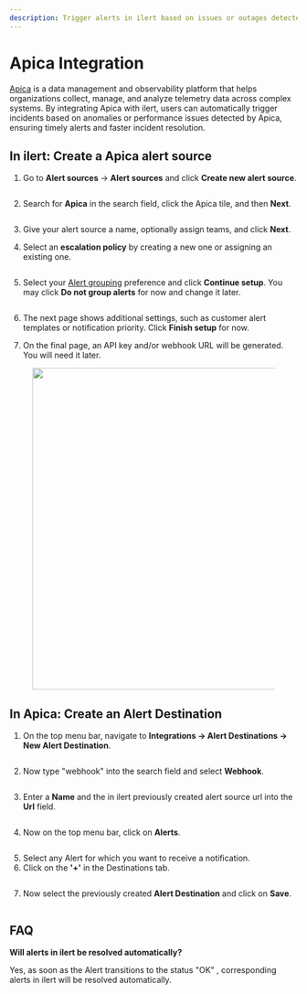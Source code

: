 ```yaml
---
description: Trigger alerts in ilert based on issues or outages detected by Apica
---
```


# Apica Integration

[Apica](https://www.apica.io/) is a data management and observability platform that helps organizations collect, manage, and analyze telemetry data across complex systems. By integrating Apica with ilert, users can automatically trigger incidents based on anomalies or performance issues detected by Apica, ensuring timely alerts and faster incident resolution.

## In ilert: Create a Apica alert source&#x20;

1.  Go to **Alert sources** -> **Alert sources** and click **Create new alert source**.

    <figure><img src="../../.gitbook/assets/Screenshot 2023-08-28 at 10.21.10.png" alt=""><figcaption></figcaption></figure>
2.  Search for **Apica** in the search field, click the Apica tile, and then **Next**.&#x20;

    <figure><img src="../../.gitbook/assets/Screenshot 2023-08-28 at 10.24.23.png" alt=""><figcaption></figcaption></figure>
3. Give your alert source a name, optionally assign teams, and click **Next**.
4.  Select an **escalation policy** by creating a new one or assigning an existing one.

    <figure><img src="../../.gitbook/assets/Screenshot 2023-08-28 at 11.37.47.png" alt=""><figcaption></figcaption></figure>
5.  Select your [Alert grouping](../../alerting/alert-sources.md#alert-grouping) preference and click **Continue setup**. You may click **Do not group alerts** for now and change it later.&#x20;

    <figure><img src="../../.gitbook/assets/Screenshot 2023-08-28 at 11.38.24.png" alt=""><figcaption></figcaption></figure>
6. The next page shows additional settings, such as customer alert templates or notification priority. Click **Finish setup** for now.
7. On the final page, an API key and/or webhook URL will be generated. You will need it later.

<figure><img src="../../.gitbook/assets/il-1 (4).png" alt="" width="563"><figcaption></figcaption></figure>

## In Apica: Create an Alert Destination

1. On the top menu bar, navigate to **Integrations -> Alert Destinations -> New Alert Destination**.

<figure><img src="../../.gitbook/assets/1 (20).png" alt=""><figcaption></figcaption></figure>

2. Now type "webhook" into the search field and select **Webhook**.

<figure><img src="../../.gitbook/assets/2 (18).png" alt=""><figcaption></figcaption></figure>

3. Enter a **Name** and the in ilert previously created alert source url into the **Url** field.

<figure><img src="../../.gitbook/assets/3 (15).png" alt=""><figcaption></figcaption></figure>

4. Now on the top menu bar, click on **Alerts**.

<figure><img src="../../.gitbook/assets/4 (13).png" alt=""><figcaption></figcaption></figure>

5. Select any Alert for which you want to receive a notification.
6. Click on the **'+'** in the Destinations tab.

<figure><img src="../../.gitbook/assets/5 (12).png" alt=""><figcaption></figcaption></figure>

7. Now select the previously created **Alert Destination** and click on **Save**.

<figure><img src="../../.gitbook/assets/6 (13).png" alt=""><figcaption></figcaption></figure>

## FAQ <a href="#faq" id="faq"></a>

**Will alerts in ilert be resolved automatically?**

Yes, as soon as the Alert transitions to the status "OK" , corresponding alerts in ilert will be resolved automatically.
